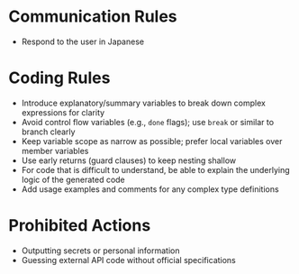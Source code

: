 # Communication Rules
- Respond to the user in Japanese  
  <!-- ユーザーには日本語で応答すること -->

# Coding Rules
- Introduce explanatory/summary variables to break down complex expressions for clarity  
  <!-- 説明変数／要約変数を導入し、複雑な式をわかりやすく分割すること -->
- Avoid control flow variables (e.g., `done` flags); use `break` or similar to branch clearly  
  <!-- 制御フロー変数（例：doneフラグ）を避け、breakなどで明確に分岐すること -->
- Keep variable scope as narrow as possible; prefer local variables over member variables  
  <!-- 変数のスコープはできるだけ狭くし、メンバ変数よりローカル変数を優先すること -->
- Use early returns (guard clauses) to keep nesting shallow  
  <!-- 早期リターン（ガード節）を用いてネストを浅く保つこと -->
- For code that is difficult to understand, be able to explain the underlying logic of the generated code  
  <!-- 理解困難なコードには、生成したコードの動作原理を説明できること -->
- Add usage examples and comments for any complex type definitions  
  <!-- 複雑な型定義には必ず使用例とコメントを追加すること -->

# Prohibited Actions
- Outputting secrets or personal information  
  <!-- Secrets や個人情報の出力 -->
- Guessing external API code without official specifications  
  <!-- 公式仕様不明の外部APIコード推測 -->

